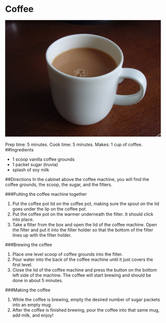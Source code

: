# Coffee
![picture of mug with coffee](images/coffee.jpg)

Prep time: 5 minutes. Cook time: 5 minutes. Makes: 1 cup of coffee.
##Ingredients
* 1 scoop vanilla coffee grounds
* 1 packet sugar (truvia)
* splash of soy milk

##Directions
In the cabinet above the coffee machine, you will find the coffee grounds, the scoop, the sugar, and the filters.

###Putting the coffee machine together
1. Put the coffee pot lid on the coffee pot, making sure the spout on the lid goes under the lip on the coffee pot. 
1. Put the coffee pot on the warmer underneath the filter. It should click into place.
1. Take a filter from the box and open the lid of the coffee machine. Open the filter and put it into the filter holder so that the bottom of the filter lines up with the filter holder.

###Brewing the coffee
1. Place one level scoop of coffee grounds into the filter.
1. Pour water into the back of the coffee machine until it just covers the first level.
1. Close the lid of the coffee machine and press the button on the bottom left side of the machine. The coffee will start brewing and should be done in about 5 minutes.

###Making the coffee
1. While the coffee is brewing, empty the desired number of sugar packets into an empty mug. 
1. After the coffee is finished brewing, pour the coffee into that same mug, add milk, and enjoy!
